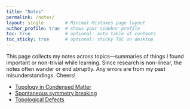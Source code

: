 ```yaml
---
title: "Notes"
permalink: /notes/
layout: single        # Minimal Mistakes page layout
author_profile: true  # shows your sidebar profile
toc: true             # optional: auto table of contents
toc_sticky: true      # optional: sticky TOC on desktop
---
```


This page collects my notes across topics—summaries of things I found important or non-trivial while learning. Since research is non-linear, the notes often wander or end abruptly. Any errors are from my past misunderstandings. Cheers!

- [Topology in Condensed Matter](https://guruzeta.github.io/files/cheat_sheet.pdf)
- [Spontaneous symmetry breaking](https://guruzeta.github.io/files/ssb.pdf)
- [Topological Defects](https://guruzeta.github.io/files/top_defects.pdf)



